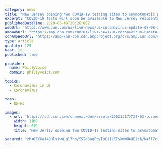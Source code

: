 ```yaml
---
category: news
title: "New Jersey opening two COVID-19 testing sites to asymptomatic people"
excerpt: "COVID-19 tests will soon be available to New Jersey residents who are not displaying symptoms of the coronavirus, Gov. Phil Murphy announced Friday. Asymptomatic people will be able to get tested at two of the state's primary diagnostic sites, both in North Jersey. Asymptomatic testing will begin at the Bergen Community College site in ..."
publishedDateTime: 2020-05-08T20:28:00Z
webUrl: "https://www.cnn.com/us/live-news/us-coronavirus-update-05-08-20/h_17912c7f85f806b2b31619125f0af2e0"
ampWebUrl: "https://amp.cnn.com/cnn/us/live-news/us-coronavirus-update-05-08-20/index.html"
cdnAmpWebUrl: "https://amp-cnn-com.cdn.ampproject.org/c/s/amp.cnn.com/cnn/us/live-news/us-coronavirus-update-05-08-20/index.html"
type: article
quality: 125
heat: 125
published: true

provider:
  name: PhillyVoice
  domain: phillyvoice.com

topics:
  - Coronavirus in US
  - Coronavirus

tags:
  - US-NJ

images:
  - url: "https://cdn.cnn.com/cnnnext/dam/assets/200213175739-03-coronavirus-0213-super-tease.jpg"
    width: 1100
    height: 619
    title: "New Jersey opening two COVID-19 testing sites to asymptomatic people"

secured: "zh+0ZYXaA4QHlsiwWJgl7ho/SSIdGaqPpyTuCiILZTsXmWO8UEick/Nafl7czxYF0weORnFHiUurBF7f0DixAsXEKwGQTH4uQHQe4K/ab3WDmXq5Q3Q5ex4mkRgN0MIMFw6+G/ZQMSbNuPMp5vw4Jeg5Wmj7DrwGolfOMGtdBuIbmpK9Cj+E+qElAymqCCMJaFzlbfpT483Oxx4axiTcaR3DOCiI9a60QdDyXTfH4loYzQ5T1PnwOXXCzE2KijIUcJMqtpe7j89S886+Qwma/mNUpE6Nt6RAUyuGoxnxzTrk0GeQq9Kk+5+syl7sY1YWDqNxLl2DF6s+Zw8UCYkJKSqfXZTV/PaIT+VG1vqjnzwN5UbzDNY7f2kYQj+r/w5GG/fLDw8jQGi6Kg/vztDDf0Y6iNRxq8OPJmHmunrFxJk3Bi7wUgja7W1gV5s0jiU5IRn1Vo916hT6YaZexYF8UGzET7eSbxml5KdJwBSgDAg=;H0mYGsmL71rXAt9+UBhYZg=="
---
```


